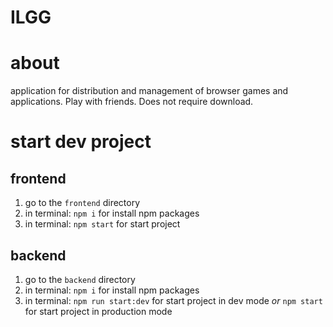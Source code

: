 # ILGG

# about

application for distribution and management of browser games and applications. Play with friends. Does not require download.

# start dev project

## frontend

1. go to the `frontend` directory
2. in terminal: `npm i` for install npm packages
3. in terminal: `npm start` for start project

## backend

1. go to the `backend` directory
2. in terminal: `npm i` for install npm packages
3. in terminal:
   `npm run start:dev` for start project in dev mode
   _or_
   `npm start` for start project in production mode
